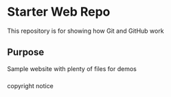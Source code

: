 # Starter Web Repo

This repository is for showing how Git and GitHub work

## Purpose

Sample website with plenty of files for demos

###
copyright notice